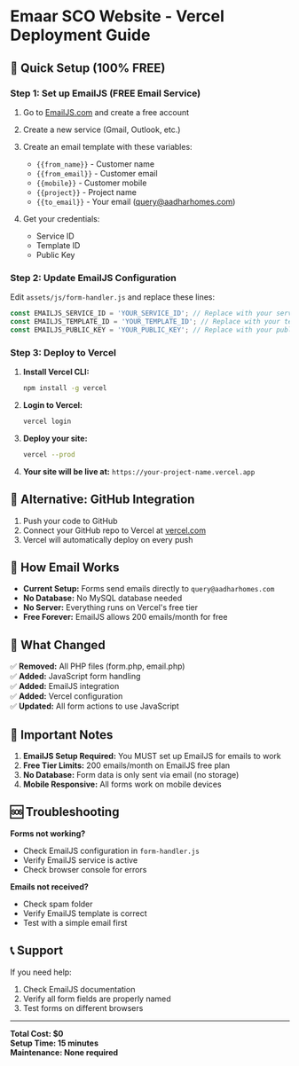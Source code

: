 # Emaar SCO Website - Vercel Deployment Guide

## 🚀 Quick Setup (100% FREE)

### Step 1: Set up EmailJS (FREE Email Service)

1. Go to [EmailJS.com](https://www.emailjs.com/) and create a free account
2. Create a new service (Gmail, Outlook, etc.)
3. Create an email template with these variables:
   - `{{from_name}}` - Customer name
   - `{{from_email}}` - Customer email  
   - `{{mobile}}` - Customer mobile
   - `{{project}}` - Project name
   - `{{to_email}}` - Your email (query@aadharhomes.com)

4. Get your credentials:
   - Service ID
   - Template ID  
   - Public Key

### Step 2: Update EmailJS Configuration

Edit `assets/js/form-handler.js` and replace these lines:
```javascript
const EMAILJS_SERVICE_ID = 'YOUR_SERVICE_ID'; // Replace with your service ID
const EMAILJS_TEMPLATE_ID = 'YOUR_TEMPLATE_ID'; // Replace with your template ID  
const EMAILJS_PUBLIC_KEY = 'YOUR_PUBLIC_KEY'; // Replace with your public key
```

### Step 3: Deploy to Vercel

1. **Install Vercel CLI:**
   ```bash
   npm install -g vercel
   ```

2. **Login to Vercel:**
   ```bash
   vercel login
   ```

3. **Deploy your site:**
   ```bash
   vercel --prod
   ```

4. **Your site will be live at:** `https://your-project-name.vercel.app`

## 🔧 Alternative: GitHub Integration

1. Push your code to GitHub
2. Connect your GitHub repo to Vercel at [vercel.com](https://vercel.com)
3. Vercel will automatically deploy on every push

## 📧 How Email Works

- **Current Setup:** Forms send emails directly to `query@aadharhomes.com`
- **No Database:** No MySQL database needed
- **No Server:** Everything runs on Vercel's free tier
- **Free Forever:** EmailJS allows 200 emails/month for free

## 🎯 What Changed

✅ **Removed:** All PHP files (form.php, email.php)  
✅ **Added:** JavaScript form handling  
✅ **Added:** EmailJS integration  
✅ **Added:** Vercel configuration  
✅ **Updated:** All form actions to use JavaScript  

## 🚨 Important Notes

1. **EmailJS Setup Required:** You MUST set up EmailJS for emails to work
2. **Free Tier Limits:** 200 emails/month on EmailJS free plan
3. **No Database:** Form data is only sent via email (no storage)
4. **Mobile Responsive:** All forms work on mobile devices

## 🆘 Troubleshooting

**Forms not working?**
- Check EmailJS configuration in `form-handler.js`
- Verify EmailJS service is active
- Check browser console for errors

**Emails not received?**
- Check spam folder
- Verify EmailJS template is correct
- Test with a simple email first

## 📞 Support

If you need help:
1. Check EmailJS documentation
2. Verify all form fields are properly named
3. Test forms on different browsers

---

**Total Cost: $0**  
**Setup Time: 15 minutes**  
**Maintenance: None required**
